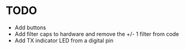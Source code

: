 TODO
====

- Add buttons
- Add filter caps to hardware and remove the +/- 1 filter from code
- Add TX indicator LED from a digital pin

